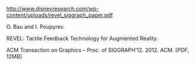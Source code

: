 <http://www.disneyresearch.com/wp-content/uploads/revel_siggraph_paper.pdf>

  

O. Bau and I. Poupyrev.

REVEL: Tactile Feedback Technology for Augmented Reality.

ACM Transaction on Graphics – Proc. of SIGGRAPH’12. 2012. ACM. \[PDF, 12MB\]

